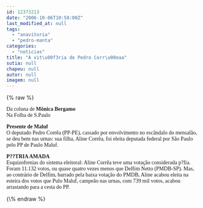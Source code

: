```yaml
---
id: 12373213
date: "2006-10-06T10:58:00Z"
last_modified_at: null
tags:
  - "anavitoria"
  - "pedro-manta"
categories:
  - "noticias"
title: "A vit\u00f3ria de Pedro Corr\u00eaa"
sutia: null
chapeu: null
autor: null
imagem: null
---
```

{\% raw %}
<p><P><FONT face=Verdana>Da coluna de <STRONG>Mônica Bergamo</STRONG><BR>Na Folha de S.Paulo</FONT></P></p>
<p><P><FONT face=Verdana><STRONG>Presente de Maluf</STRONG> <BR>O deputado Pedro Corrêa (PP-PE), cassado por envolvimento no escândalo do mensalão, se deu bem nas urnas: sua filha, Aline Corrêa, foi eleita deputada federal por São Paulo pelo PP de Paulo Maluf.</FONT></P></p>
<p><P><FONT face=Verdana><STRONG>P??TRIA AMADA</STRONG><BR>Esquizofrenias do sistema eleitoral: Aline Corrêa teve uma votação considerada p?fia. Foram 11.132 votos, ou quase quatro vezes menos que Delfim Netto (PMDB-SP). Mas, ao contrário de Delfim, barrado pela baixa votação do PMDB, Aline acabou eleita na esteira dos votos que Pulo Maluf, campeão nas urnas, com 739 mil votos, acabou arrastando para a cesta do PP.</FONT></P> </p>
{\% endraw %}